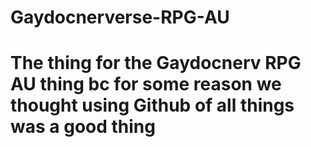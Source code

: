 # Gaydocnerverse-RPG-AU
# The thing for the Gaydocnerv RPG AU thing bc for some reason we thought using Github of all things was a good thing
